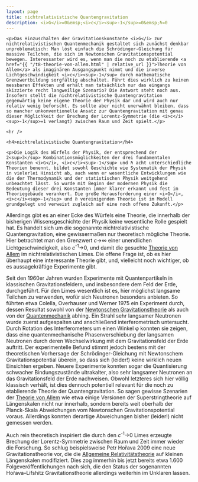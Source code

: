 ```yaml
---
layout: page
title: nichtrelativistische Quantengravitation
description: <i>G</i>=0&emsp;<i>c</i><sup>-1</sup>=0&emsp;ℏ=0
---
```


<section>

	<p>Das Hinzuschalten der Gravitationskonstante <i>G</i> zur nichtrelativistischen Quantenmechanik gestaltet sich zunächst denkbar unproblematisch: Man löst einfach die Schrödinger-Gleichung für massive Teilchen, die sich im Newtonschen Gravitationspotential bewegen. Interessanter wird es, wenn man die noch zu etablierende <a href="{{ "/t8-theorie-von-allem.html" | relative_url }}">Theorie von Allem</a> als imaginären Ausgangspunkt nimmt und die inverse Lichtgeschwindigkeit <i>c</i><sup>-1</sup> durch mathematische Grenzwertbildung sorgfältig abschaltet. Führt dies wirklich zu keinen messbaren Effekten und erhält man tatsächlich nur das eingangs skizzierte recht langweilige Szenario? Die Antwort steht noch aus. Insofern stellt die nichtrelativistische Quantengravitation gegenwärtig keine eigene Theorie der Physik dar und wird auch nur relativ wenig beforscht. Es sollte aber nicht unerwähnt bleiben, dass so mancher unkonventionelle Ansatz zur Quantengravitation mit genau dieser Möglichkeit der Brechung der Lorentz-Symmetrie (die <i>c</i><sup>-1</sup>=1 verlangt) zwischen Raum und Zeit spielt.</p>

	<hr />

	<h4>nichtrelativistische Quantengravitation</h4>

	<p>Die Logik des Würfels der Physik, der entsprechend der 2<sup>3</sup> Kombinationsmöglichkeiten der drei fundamentalen Konstanten <i>G</i>, <i>c</i><sup>-1</sup> und ℏ acht unterschiedliche Theorien benennt, bildet sowohl Geschichte wie Systematik der Physik in vielerlei Hinsicht ab, auch wenn er wesentliche Entwicklungen wie die der Thermodynamik und der statistischen Physik weitgehend unbeachtet lässt. So wurde mit Beginn der modernen Physik die Bedeutung dieser drei Konstanten immer klarer erkannt und fest im Theoriegebäude verankert. Die große Herausforderung einer <i>G</i>, <i>c</i><sup>-1</sup> und ℏ vereinigenden Theorie ist im Modell grundgelegt und verweist zugleich auf eine noch offene Zukunft.</p>
	
<p>Allerdings gibt es an einer Ecke des Würfels eine Theorie, die innerhalb der bisherigen Wissensgeschichte der Physik keine wesentliche Rolle gespielt hat. Es handelt sich um die sogenannte nichtrelativistische Quantengravitation, eine gewissermaßen nur theoretisch mögliche Theorie. Hier betrachtet man den Grenzwert <i>c</i>&rarr;∞ einer unendlichen Lichtgeschwindigkeit, also <i>c</i><sup>-1</sup>&rarr;0, und damit die gesuchte <a href="{{ "/t8-theorie-von-allem.html" | relative_url }}">Theorie von Allem</a> im nichtrelativistischen Limes. Die offene Frage ist, ob es hier überhaupt eine interessante Theorie gibt, und, vielleicht noch wichtiger, ob es aussagekräftige Experimente gibt.</p>

<p>Seit den 1960er Jahren wurden Experimente mit Quantenpartikeln in klassischen Gravitationsfeldern, und insbesondere dem Feld der Erde, durchgeführt. Für den Limes wesentlich ist es, hier möglichst langsame Teilchen zu verwenden, wofür sich Neutronen besonders anbieten. So führten etwa Colella, Overhauser und Werner 1975 ein Experiment durch, dessen Resultat sowohl von der <a href="{{ "/t2-newtonsche-gravitationstheorie.html" | relative_url }}">Newtonschen Gravitationstheorie</a> als auch von der <a href="{{ "/t6-quantenmechanik.html" | relative_url }}">Quantenmechanik</a> abhing. Ein Strahl sehr langsamer Neutronen wurde zuerst aufgespalten und anschließend interferometrisch untersucht. Durch Rotation des Interferometers um einen Winkel φ konnten sie zeigen, dass eine quantenmechanische Phasenverschiebung der langsamen Neutronen durch deren Wechselwirkung mit dem Gravitationsfeld der Erde auftritt. Der experimentelle Befund stimmt jedoch bestens mit der theoretischen Vorhersage der Schrödinger-Gleichung mit Newtonschem Gravitationspotential überein, so dass sich (leider!) keine wirklich neuen Einsichten ergeben. Neuere Experimente konnten sogar die Quantisierung schwacher Bindungszustände ultrakalter, also sehr langsamer Neutronen an das Gravitationsfeld der Erde nachweisen. Obwohl letzteres sich hier völlig klassisch verhält, ist dies dennoch potentiell relevant für die noch zu etablierende Theorie der Quantengravitation. So sagen gewisse Szenarien der <a href="{{ "/t8-theorie-von-allem.html" | relative_url }}">Theorie von Allem</a> wie etwa einige Versionen der Superstringtheorie auf Längenskalen nicht nur innerhalb, sondern bereits weit oberhalb der Planck-Skala Abweichungen vom Newtonschen Gravitationspotential voraus. Allerdings konnten derartige Abweichungen bisher (leider!) nicht gemessen werden.</p>

<p>Auch rein theoretisch inspiriert die durch den <i>c</i><sup>-1</sup>&rarr;0 Limes erzeugte Brechung der Lorentz-Symmetrie zwischen Raum und Zeit immer wieder die Forschung. So schlug beispielsweise Petr Hořava 2009 eine neue Gravitationstheorie vor, die die <a href="{{ "/t3-allgemeine-relativitaetstheorie.html" | relative_url }}">Allgemeine Relativitätstheorie</a> auf kleinen Längenskalen modifiziert. Dies zog immerhin bis jetzt bereits etwa 1.600 Folgeveröffentlichungen nach sich, die den Status der sogenannten Hořava–Lifshitz Gravitationstheorie allerdings weiterhin im Unklaren lassen.</p>

</section>
